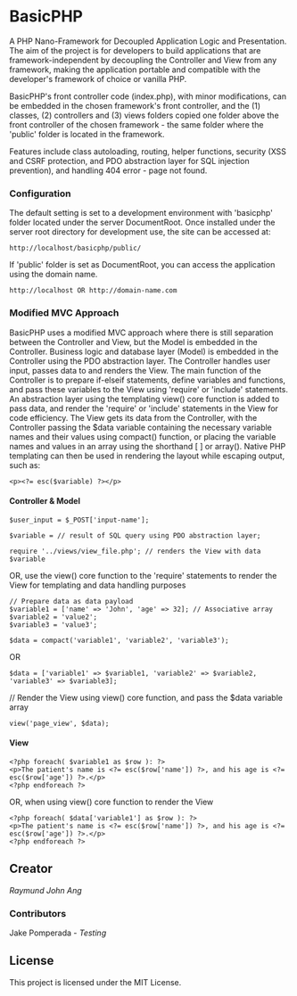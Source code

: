# BasicPHP

A PHP Nano-Framework for Decoupled Application Logic and Presentation. The aim of the project is for developers to build applications that are framework-independent by decoupling the Controller and View from any framework, making the application portable and compatible with the developer's framework of choice or vanilla PHP.

BasicPHP's front controller code (index.php), with minor modifications, can be embedded in the chosen framework's front controller, and the (1) classes, (2) controllers and (3) views folders copied one folder above the front controller of the chosen framework - the same folder where the 'public' folder is located in the framework.

Features include class autoloading, routing, helper functions, security (XSS and CSRF protection, and PDO abstraction layer for SQL injection prevention), and handling 404 error - page not found.

### Configuration

The default setting is set to a development environment with 'basicphp' folder located under the server DocumentRoot. Once installed under the server root directory for development use, the site can be accessed at:

```
http://localhost/basicphp/public/
```

If 'public' folder is set as DocumentRoot, you can access the application using the domain name.

```
http://localhost OR http://domain-name.com
```

### Modified MVC Approach

BasicPHP uses a modified MVC approach where there is still separation between the Controller and View, but the Model is embedded in the Controller. Business logic and database layer (Model) is embedded in the Controller using the PDO abstraction layer. The Controller handles user input, passes data to and renders the View. The main function of the Controller is to prepare if-elseif statements, define variables and functions, and pass these variables to the View using 'require' or 'include' statements. An abstraction layer using the templating view() core function is added to pass data, and render the 'require' or 'include' statements in the View for code efficiency. The View gets its data from the Controller, with the Controller passing the $data variable containing the necessary variable names and their values using compact() function, or placing the variable names and values in an array using the shorthand [ ] or array(). Native PHP templating can then be used in rendering the layout while escaping output, such as:

```
<p><?= esc($variable) ?></p>
```

#### Controller & Model

```
$user_input = $_POST['input-name'];

$variable = // result of SQL query using PDO abstraction layer;

require '../views/view_file.php'; // renders the View with data $variable
```

OR, use the view() core function to the 'require' statements to render the View for templating and data handling purposes

```
// Prepare data as data payload
$variable1 = ['name' => 'John', 'age' => 32]; // Associative array
$variable2 = 'value2';
$variable3 = 'value3';

$data = compact('variable1', 'variable2', 'variable3');
```

OR

```
$data = ['variable1' => $variable1, 'variable2' => $variable2, 'variable3' => $variable3];
```

// Render the View using view() core function, and pass the $data variable array

```
view('page_view', $data);
```

#### View

```
<?php foreach( $variable1 as $row ): ?>
<p>The patient's name is <?= esc($row['name']) ?>, and his age is <?= esc($row['age']) ?>.</p>
<?php endforeach ?>
```

OR, when using view() core function to render the View

```
<?php foreach( $data['variable1'] as $row ): ?>
<p>The patient's name is <?= esc($row['name']) ?>, and his age is <?= esc($row['age']) ?>.</p>
<?php endforeach ?>
```

## Creator

*Raymund John Ang*

### Contributors

Jake Pomperada - *Testing*

## License

This project is licensed under the MIT License.

